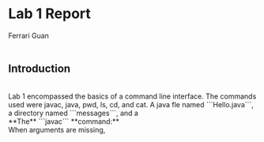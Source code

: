 # Lab 1 Report  
Ferrari Guan  
<br />
## Introduction  
<br />
Lab 1 encompassed the basics of a command line interface. The commands used were javac, java, pwd, ls, cd, and cat. A java fle named ```Hello.java```, a directory named ```messages```, and a 
<br />
**The** ```javac``` **command:**
<br />
When arguments are missing, 
<br />
